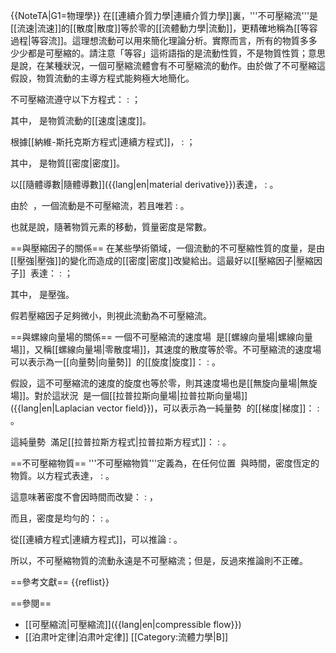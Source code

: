 {{NoteTA|G1=物理學}}
在[[連續介質力學|連續介質力學]]裏，'''不可壓縮流'''是[[流速|流速]]的[[散度|散度]]等於零的[[流體動力學|流動]]，更精確地稱為[[等容過程|等容流]]。這理想流動可以用來簡化理論分析。實際而言，所有的物質多多少少都是可壓縮的。請注意「等容」這術語指的是流動性質，不是物質性質；意思是說，在某種狀況，一個可壓縮流體會有不可壓縮流的動作。由於做了不可壓縮這假設，物質流動的主導方程式能夠極大地簡化。

不可壓縮流遵守以下方程式：
:<math>\nabla \cdot \mathbf{u} = 0\,\!</math> ；

其中，<math>\mathbf{u}\,\!</math> 是物質流動的[[速度|速度]]。

根據[[納維-斯托克斯方程式|連續方程式]]，
:<math> \frac{\partial{\rho}}{\partial{t}} + \nabla \cdot (\rho \mathbf{u} ) = 0\,\!</math> ；

其中，<math>\rho\,\!</math> 是物質[[密度|密度]]。

以[[隨體導數|隨體導數]]({{lang|en|material derivative}})表達，
:<math> \frac{D\rho}{Dt}\ \stackrel{def}{=}\ \frac{\partial{\rho}}{\partial{t}}+ (\nabla \rho) \cdot\mathbf{u}= - \rho (\nabla \cdot \mathbf{u} )\,\!</math> 。

由於 <math> \rho > 0\,\!</math> ，一個流動是不可壓縮流，若且唯若
:<math>\frac{D\rho}{Dt} = 0\,\!</math> 。

也就是說，隨著物質元素的移動，質量密度是常數。

==與壓縮因子的關係==
在某些學術領域，一個流動的不可壓縮性質的度量，是由[[壓強|壓強]]的變化而造成的[[密度|密度]]改變給出。這最好以[[壓縮因子|壓縮因子]] <math>Z\,\!</math> 表達：
:<math>Z = \frac{1}{\rho} \frac{d\rho}{dp}\,\!</math> ；

其中，<math>p\,\!</math> 是壓強。

假若壓縮因子足夠微小，則視此流動為不可壓縮流。

==與螺線向量場的關係==
一個不可壓縮流的速度場 <math>\mathbf{u}\,\!</math> 是[[螺線向量場|螺線向量場]]，又稱[[螺線向量場|零散度場]]，其速度的散度等於零。不可壓縮流的速度場 <math>\mathbf{u}\,\!</math> 可以表示為一[[向量勢|向量勢]] <math>\mathbf{A}\,\!</math> 的[[旋度|旋度]]：
:<math>\mathbf{u}=\nabla\times\mathbf{A}\,\!</math> 。

假設，這不可壓縮流的速度的旋度也等於零，則其速度場也是[[無旋向量場|無旋場]]。對於這狀況 <math>\mathbf{u}\,\!</math> 是一個[[拉普拉斯向量場|拉普拉斯向量場]]({{lang|en|Laplacian vector field}})，可以表示為一純量勢 <math>\phi\,\!</math> 的[[梯度|梯度]]：
:<math>\mathbf{u}=\nabla\phi\,\!</math> 。

這純量勢 <math>\phi\,\!</math> 滿足[[拉普拉斯方程式|拉普拉斯方程式]]：
:<math>\nabla^2\phi=0\,\!</math> 。

==不可壓縮物質==
'''不可壓縮物質'''定義為，在任何位置 <math>\mathbf{r}\,\!</math> 與時間，密度恆定的物質。以方程式表達，
:<math>\rho(\mathbf{r},t) = constant \,\!</math> 。

這意味著密度不會因時間而改變：
:<math> \frac{\partial{\rho}}{\partial{t}} = 0 \,\!</math> ，

而且，密度是均勻的：
:<math>\nabla \rho = 0\,\!</math> 。

從[[連續方程式|連續方程式]]，可以推論
:<math> \frac{D\rho}{Dt} = \frac{\partial{\rho}}{\partial{t}} + \mathbf{u}  \cdot \nabla \rho = 0 \implies \nabla \cdot \mathbf{u}  = 0 \,\!</math> 。

所以，不可壓縮物質的流動永遠是不可壓縮流；但是，反過來推論則不正確。

==參考文獻==
{{reflist}}

==參閱==
* [[可壓縮流|可壓縮流]]({{lang|en|compressible flow}})
* [[泊肃叶定律|泊肃叶定律]]
[[Category:流體力學|B]]